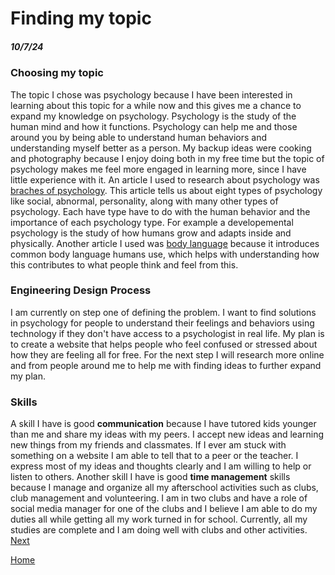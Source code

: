 # Finding my topic
##### 10/7/24

### Choosing my topic
The topic I chose was psychology because I have been interested in learning about this topic for a while now and this gives me a chance to expand my knowledge on psychology. Psychology is the study of the human mind and how it functions. Psychology can help me and those around you by being able to understand human behaviors and understanding myself better as a person. My backup ideas were cooking and photography because I enjoy doing both in my free time but the topic of psychology makes me feel more engaged in learning more, since I have little experience with it. An article I used to research about psychology was [braches of psychology](https://www.snhu.edu/about-us/newsroom/social-sciences/types-of-psychology). This article tells us about eight types of psychology like social, abnormal, personality, along with many other types of psychology. Each have type have to do with the human behavior and the importance of each psychology type. For example a developemental psychology is the study of how humans grow and adapts inside and physically. Another article I used was [body language](https://www.verywellmind.com/understand-body-language-and-facial-expressions-4147228) because it introduces common body language humans use, which helps with understanding how this contributes to what people think and feel from this. 

### Engineering Design Process
I am currently on step one of defining the problem. I want to find solutions in psychology for people to understand their feelings and behaviors using technology if they don't have access to a psychologist in real life. My plan is to create a website that helps people who feel confused or stressed about how they are feeling all for free. For the next step I will research more online and from people around me to help me with finding ideas to further expand my plan.

### Skills
A skill I have is good **communication** because I have tutored kids younger than me and share my ideas with my peers. I accept new ideas and learning new things from my friends and classmates. If I ever am stuck with something on a website I am able to tell that to a peer or the teacher. I express most of my ideas and thoughts clearly and I am willing to help or listen to others. Another skill I have is good **time management** skills because I manage and organize all my afterschool activities such as clubs, club management and volunteering. I am in two clubs and have a role of social media manager for one of the clubs and I believe I am able to do my duties all while getting all my work turned in for school. Currently, all my studies are complete and I am doing well with clubs and other activities. 
[Next](entry02.md)

[Home](../README.md)
